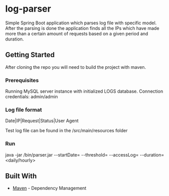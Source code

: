 # log-parser

Simple Spring Boot application which parses log file with specific model. After the parsing is done the application finds all the IPs which have made more than a certain amount of requests based on a given period and duration.

## Getting Started

After cloning the repo you will need to build the project with maven.

### Prerequisites

Running MySQL server instance with initialized LOGS database. Connection credentials: admin/admin

### Log file format
Date|IP|Request|Status|User Agent

Test log file can be found in the /src/main/resources folder

### Run

java -jar /bin/parser.jar --startDate=<date in format yyyy-MM-dd.HH:mm:ss> --threshold=<number of requests> --accessLog=<path to file> --duration=<daily/hourly>

## Built With

* [Maven](https://maven.apache.org/) - Dependency Management
